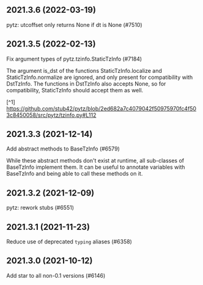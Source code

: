 ## 2021.3.6 (2022-03-19)

pytz: utcoffset only returns None if dt is None (#7510)

## 2021.3.5 (2022-02-13)

Fix argument types of pytz.tzinfo.StaticTzInfo (#7184)

The argument is_dst of the functions StaticTzInfo.localize and
StaticTzInfo.normalize are ignored, and only present for compatibility with
DstTzInfo. The functions in DstTzInfo also accepts None, so for compatibility,
StaticTzInfo should accept them as well.

[^1] https://github.com/stub42/pytz/blob/2ed682a7c4079042f50975970fc4f503c8450058/src/pytz/tzinfo.py#L112

## 2021.3.3 (2021-12-14)

Add abstract methods to BaseTzInfo (#6579)

While these abstract methods don't exist at runtime, all sub-classes of
BaseTzInfo implement them. It can be useful to annotate variables with
BaseTzInfo and being able to call these methods on it.

## 2021.3.2 (2021-12-09)

pytz: rework stubs (#6551)

## 2021.3.1 (2021-11-23)

Reduce use of deprecated `typing` aliases (#6358)

## 2021.3.0 (2021-10-12)

Add star to all non-0.1 versions (#6146)

